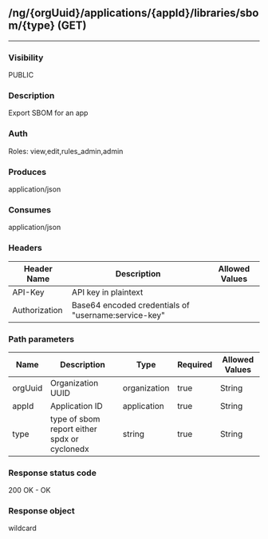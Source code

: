 ## /ng/{orgUuid}/applications/{appId}/libraries/sbom/{type} (GET)
---
### Visibility
PUBLIC
### Description
Export SBOM for an app
### Auth
Roles: view,edit,rules_admin,admin
### Produces
application/json
### Consumes
application/json
### Headers
| Header Name | Description | Allowed Values |
| ----------- | ----------- | ----------- |
| API-Key | API key in plaintext |  |
| Authorization | Base64 encoded credentials of &quot;username:service-key&quot; |  |
### Path parameters
| Name | Description | Type | Required | Allowed Values |
| ----------- | ----------- | ----------- | ----------- | ----------- |
| orgUuid | Organization UUID | organization | true | String |
| appId | Application ID | application | true | String |
| type | type of sbom report either spdx or cyclonedx | string | true | String |
### Response status code
200 OK - OK
### Response object
wildcard
